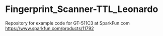 # Fingerprint_Scanner-TTL_Leonardo
Repository for example code for GT-511C3 at SparkFun.com https://www.sparkfun.com/products/11792
